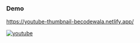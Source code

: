 ### Demo
https://youtube-thumbnail-becodewala.netlify.app/



[![youtube](https://img.youtube.com/vi/eaFcKp20Fcc/0.jpg)](https://www.youtube.com/watch?v=eaFcKp20Fcc)
